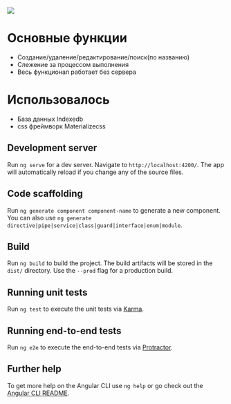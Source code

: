<img src='https://iran-tour-bucket.s3.eu-north-1.amazonaws.com/NgTodoApp+-+Google+Chrome+13.03.2020+13_21_56.png'></img>

# Основные функции

- Создание/удаление/редактирование/поиск(по названию)
- Слежение за процессом выполнения
- Весь функционал работает без сервера

# Использовалось
 - База данных Indexedb
 - css фреймворк Materializecss 

## Development server

Run `ng serve` for a dev server. Navigate to `http://localhost:4200/`. The app will automatically reload if you change any of the source files.

## Code scaffolding

Run `ng generate component component-name` to generate a new component. You can also use `ng generate directive|pipe|service|class|guard|interface|enum|module`.

## Build

Run `ng build` to build the project. The build artifacts will be stored in the `dist/` directory. Use the `--prod` flag for a production build.

## Running unit tests

Run `ng test` to execute the unit tests via [Karma](https://karma-runner.github.io).

## Running end-to-end tests

Run `ng e2e` to execute the end-to-end tests via [Protractor](http://www.protractortest.org/).

## Further help

To get more help on the Angular CLI use `ng help` or go check out the [Angular CLI README](https://github.com/angular/angular-cli/blob/master/README.md).

